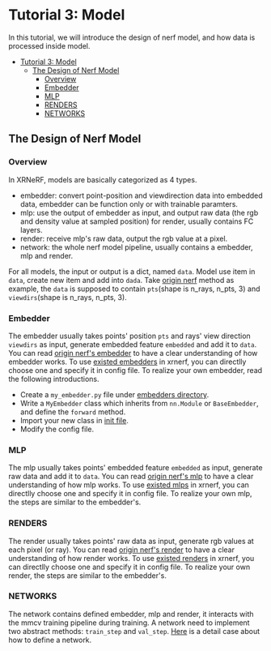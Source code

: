 # Tutorial 3: Model

In this tutorial, we will introduce the design of nerf model, and how data is processed inside model.

<!-- TOC -->

- [Tutorial 3: Model](#tutorial-3-model)
  - [The Design of Nerf Model](#the-design-of-nerf-model)
    - [Overview](#overview)
    - [Embedder](#embedder)
    - [MLP](#mlp)
    - [RENDERS](#renders)
    - [NETWORKS](#networks)

<!-- TOC -->

## The Design of Nerf Model

### Overview

In XRNeRF, models are basically categorized as 4 types.

- embedder: convert point-position and viewdirection data into embedded data, embedder can be function only or with trainable paramters.
- mlp: use the output of embedder as input, and output raw data (the rgb and density value at sampled position) for render, usually contains FC layers.
- render: receive mlp's raw data, output the rgb value at a pixel.
- network: the whole nerf model pipeline, usually contains a embedder, mlp and render.

For all models, the input or output is a dict, named `data`. Model use item in `data`, create new item and add into `dada`. Take [origin nerf](../../../configs/nerfs/nerf_blender_base01.py) method as example, the `data` is supposed to contain `pts`(shape is n_rays, n_pts, 3) and `viewdirs`(shape is n_rays, n_pts, 3).

### Embedder
The embedder usually takes points' position `pts` and rays' view direction `viewdirs` as input, generate embedded feature `embedded` and add it to `data`.
You can read [origin nerf's embedder](../../../xrnerf/models/embedders/base.py) to have a clear understanding of how embedder works.
To use [existed embedders](../../../xrnerf/models/embedders/__init__.py) in xrnerf, you can directlly choose one and specify it in config file. To realize your own embedder, read the following introductions.
* Create a `my_embedder.py` file under [embedders directory](../../../xrnerf/models/embedders/).
* Write a `MyEmbedder` class which inherits from `nn.Module` or `BaseEmbedder`, and define the `forward` method.
* Import your new class in [init file](../../../xrnerf/models/embedders/__init__.py).
* Modify the config file.


### MLP
The mlp usually takes points' embedded feature `embedded` as input, generate raw data and add it to `data`.
You can read [origin nerf's mlp](../../../xrnerf/models/mlps/nerf_mlp.py) to have a clear understanding of how mlp works.
To use [existed mlps](../../../xrnerf/models/mlps/__init__.py) in xrnerf, you can directlly choose one and specify it in config file. To realize your own mlp, the steps are similar to the embedder's.


### RENDERS
The render usually takes points' raw data as input, generate rgb values at each pixel (or ray).
You can read [origin nerf's render](../../../xrnerf/models/renders/nerf_render.py) to have a clear understanding of how render works.
To use [existed renders](../../../xrnerf/models/renders/__init__.py) in xrnerf, you can directlly choose one and specify it in config file. To realize your own render, the steps are similar to the embedder's.


### NETWORKS
The network contains defined embedder, mlp and render, it interacts with the mmcv training pipeline during training.
A network need to implement
two abstract methods: `train_step` and `val_step`. [Here](../get_started.md) is a detail case about how to define a network.
